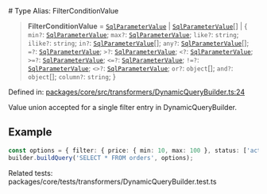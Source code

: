 <div v-pre>
# Type Alias: FilterConditionValue

> **FilterConditionValue** = [`SqlParameterValue`](SqlParameterValue.md) \| [`SqlParameterValue`](SqlParameterValue.md)[] \| \{ `min?`: [`SqlParameterValue`](SqlParameterValue.md); `max?`: [`SqlParameterValue`](SqlParameterValue.md); `like?`: `string`; `ilike?`: `string`; `in?`: [`SqlParameterValue`](SqlParameterValue.md)[]; `any?`: [`SqlParameterValue`](SqlParameterValue.md)[]; `=?`: [`SqlParameterValue`](SqlParameterValue.md); `>?`: [`SqlParameterValue`](SqlParameterValue.md); `<?`: [`SqlParameterValue`](SqlParameterValue.md); `>=?`: [`SqlParameterValue`](SqlParameterValue.md); `<=?`: [`SqlParameterValue`](SqlParameterValue.md); `!=?`: [`SqlParameterValue`](SqlParameterValue.md); `<>?`: [`SqlParameterValue`](SqlParameterValue.md); `or?`: `object`[]; `and?`: `object`[]; `column?`: `string`; \}

Defined in: [packages/core/src/transformers/DynamicQueryBuilder.ts:24](https://github.com/mk3008/rawsql-ts/blob/3b53f17d700cf976ce5c49b674a04b41eeb14c40/packages/core/src/transformers/DynamicQueryBuilder.ts#L24)

Value union accepted for a single filter entry in DynamicQueryBuilder.

## Example

```typescript
const options = { filter: { price: { min: 10, max: 100 }, status: ['active', 'pending'] } };
builder.buildQuery('SELECT * FROM orders', options);
```
Related tests: packages/core/tests/transformers/DynamicQueryBuilder.test.ts
</div>
